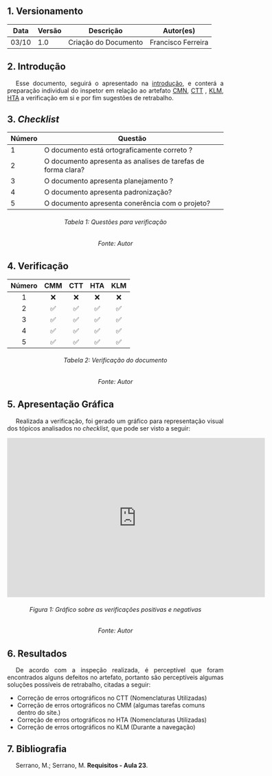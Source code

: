 ## 1. Versionamento
|Data|Versão|Descrição|Autor(es)
|--|--|--|--|
|03/10|1.0|Criação do Documento|Francisco Ferreira|

## 2. Introdução
<p style="text-align: justify; text-indent: 20px"> Esse documento, seguirá o apresentado na <a href=../introducao>introdução</a>, e conterá a preparação individual do inspetor em relação ao artefato <a href=../../analiseTarefas/cmn>CMN</a>, <a href=../../analiseTarefas/ctt>CTT</a> , <a href=../../analiseTarefas/klm>KLM</a>, <a href=../../analiseTarefas/hta>HTA</a> a verificação em si e por fim sugestões de retrabalho.</p>

## 3. <i>Checklist</i>

<center>

|Número|Questão|
|--|--|
|1|O documento está ortograficamente correto ?|
|2|O documento apresenta as analises de tarefas de forma clara?|
|3|O documento apresenta planejamento ?|
|4|O documento apresenta padronização?|
|5|O documento apresenta conerência com o projeto?|

</center>

<h6 align="center">Tabela 1: Questões para verificação</h6>
<h6 align="center">Fonte: Autor</h6>

## 4. Verificação

<!-- Aqui como exemplo botei o storyboard, porque nele existem várias imagens que precisam ser verificadas-->
<center>

|Número| CMM| CTT| HTA| KLM|
|:-:|:-:|:-:|:-:|:-:|
|1|❌|❌|❌|❌|
|2|✅|✅|✅|✅|
|3|✅|✅|✅|✅|
|4|✅|✅|✅|✅|
|5|✅|✅|✅|✅|


</center>

<h6 align="center">Tabela 2: Verificação do documento</h6>
<h6 align="center">Fonte: Autor</h6>

## 5. Apresentação Gráfica
<p style="text-align: justify; text-indent: 20px"> Realizada a verificação, foi gerado um gráfico para representação visual dos tópicos analisados no <i>checklist</i>, que pode ser visto a seguir:</p>
<center>
<iframe width="600" height="371" seamless frameborder="0" scrolling="no" src="https://docs.google.com/spreadsheets/d/e/2PACX-1vTMqKIVGDFj6Fa2nLQ-bth4oW5Txq5_AcFfj7R7s199o-nqeV8cfEGpBK3qzg60-exF9w9YiapS0LT8/pubchart?oid=1212844963&amp;format=interactive"></iframe>
</center>
<h6 align="center">Figura 1: Gráfico sobre as verificações positivas e negativas</h6>
<h6 align="center">Fonte: Autor</h6>

## 6. Resultados
<p style="text-align: justify; text-indent: 20px"> De acordo com a inspeção realizada, é perceptível que foram encontrados alguns defeitos no artefato, portanto são perceptíveis algumas soluções possíveis de retrabalho, citadas a seguir:</p>

- Correção de erros ortográficos no CTT (Nomenclaturas Utilizadas)
- Correção de erros ortográficos no CMM (algumas tarefas comuns dentro do site.)
- Correção de erros ortográficos no HTA (Nomenclaturas Utilizadas)
- Correção de erros ortográficos no KLM (Durante a navegação)
 
## 7. Bibliografia
<p style="text-align: justify; text-indent: 20px">Serrano, M.; Serrano, M. <b>Requisitos - Aula 23</b>.</p>
